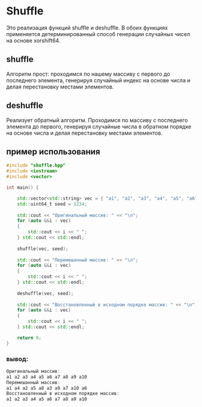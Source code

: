 # Shuffle

Это реализация функций shuffle и deshuffle. В обоих функциях применяется детерминированный способ генерации случайных чисел на основе xorshift64.

## shuffle
Алгоритм прост: проходимся по нашему массиву с первого до последнего элемента, генерируя случайный индекс на основе числа и делая перестановку местами элементов.

## deshuffle
Реализует обратный алгоритм. Проходимся по массиву с последнего элемента до первого, генерируя случайные числа в обратном порядке на основе числа и делая перестановку местами элементов.

##  пример использования
```cpp
#include "shuffle.hpp"
#include <iostream>
#include <vector>

int main() {

    std::vector<std::string> vec = { "a1", "a2", "a3", "a4", "a5", "a6", "a7", "a8", "a9", "a10" };
    std::uint64_t seed = 1234;
    
    std::cout << "Оригинальный массив: " << "\n";
    for (auto &&i : vec)
    {
        std::cout << i << " ";
    } std::cout << std::endl;
    
    shuffle(vec, seed);
    
    std::cout << "Перемешанный массив: " << "\n";
    for (auto &&i : vec)
    {
        std::cout << i << " ";
    } std::cout << std::endl;
    
    deshuffle(vec, seed);
    
    std::cout << "Восстановленный в исходном порядке массив: " << "\n";
    for (auto &&i : vec)
    {
        std::cout << i << " ";
    } std::cout << std::endl;

    return 0;
}
```

### вывод:

```cpp
Оригинальный массив: 
a1 a2 a3 a4 a5 a6 a7 a8 a9 a10 
Перемешанный массив: 
a1 a4 a2 a5 a8 a3 a9 a7 a10 a6 
Восстановленный в исходном порядке массив: 
a1 a2 a3 a4 a5 a6 a7 a8 a9 a10 
```